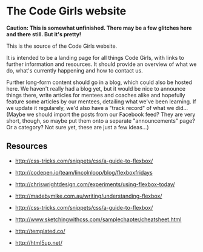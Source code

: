 # The Code Girls website

**Caution: This is somewhat unfinished.  There may be a few glitches here and there still.  But it's pretty!**

This is the source of the Code Girls website.

It is intended to be a landing page for all things Code Girls, with links to further information and resources. It should provide an overview of what we do, what's currently happening and how to contact us.

Further long-form content should go in a blog, which could also be hosted here. We haven't really had a blog yet, but it would be nice to announce things there, write articles for mentees and coaches alike and hopefully feature some articles by our mentees, detailing what we've been learning. If we update it regularely, we'd also have a "track record" of what we did... (Maybe we should import the posts from our Facebook feed? They are very short, though, so maybe put them onto a separate "announcements" page? Or a category? Not sure yet, these are just a few ideas...)

## Resources

- http://css-tricks.com/snippets/css/a-guide-to-flexbox/
- http://codepen.io/team/lincolnloop/blog/flexboxfridays
- http://chriswrightdesign.com/experiments/using-flexbox-today/
- http://madebymike.com.au/writing/understanding-flexbox/
- http://css-tricks.com/snippets/css/a-guide-to-flexbox/

- http://www.sketchingwithcss.com/samplechapter/cheatsheet.html

- http://templated.co/
- http://html5up.net/

